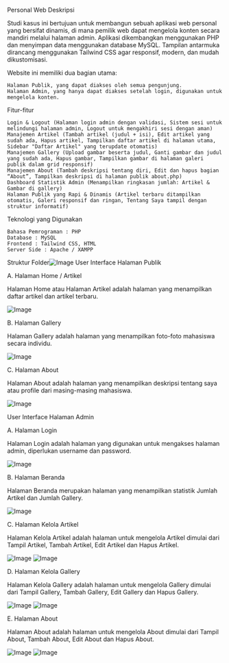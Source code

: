 Personal Web
Deskripsi

Studi kasus ini bertujuan untuk membangun sebuah aplikasi web personal yang bersifat dinamis, di mana pemilik web dapat mengelola konten secara mandiri melalui halaman admin. Aplikasi dikembangkan menggunakan PHP dan menyimpan data menggunakan database MySQL. Tampilan antarmuka dirancang menggunakan Tailwind CSS agar responsif, modern, dan mudah dikustomisasi.

Website ini memiliki dua bagian utama:

    Halaman Publik, yang dapat diakses oleh semua pengunjung.
    Halaman Admin, yang hanya dapat diakses setelah login, digunakan untuk mengelola konten.

Fitur-fitur

    Login & Logout (Halaman login admin dengan validasi, Sistem sesi untuk melindungi halaman admin, Logout untuk mengakhiri sesi dengan aman)
    Manajemen Artikel (Tambah artikel (judul + isi), Edit artikel yang sudah ada, Hapus artikel, Tampilkan daftar artikel di halaman utama, Sidebar "Daftar Artikel" yang terupdate otomatis)
    Manajemen Gallery (Upload gambar beserta judul, Ganti gambar dan judul yang sudah ada, Hapus gambar, Tampilkan gambar di halaman galeri publik dalam grid responsif)
    Manajemen About (Tambah deskripsi tentang diri, Edit dan hapus bagian “About”, Tampilkan deskripsi di halaman publik about.php)
    Dashboard Statistik Admin (Menampilkan ringkasan jumlah: Artikel & Gambar di gallery)
    Halaman Publik yang Rapi & Dinamis (Artikel terbaru ditampilkan otomatis, Galeri responsif dan ringan, Tentang Saya tampil dengan struktur informatif)

Teknologi yang Digunakan

    Bahasa Pemrograman : PHP
    Database : MySQL
    Frontend : Tailwind CSS, HTML
    Server Side : Apache / XAMPP

 Struktur Folder![Image](https://github.com/user-attachments/assets/46810abc-be76-4cf2-888a-93be76d762e1)
User Interface Halaman Publik

A. Halaman Home / Artikel

Halaman Home atau Halaman Artikel adalah halaman yang menampilkan daftar artikel dan artikel terbaru.

![Image](https://github.com/user-attachments/assets/069fb257-8fd6-49c0-b7ec-28994a8a3bbf)

B. Halaman Gallery

Halaman Gallery adalah halaman yang menampilkan foto-foto mahasiswa secara individu.

![Image](https://github.com/user-attachments/assets/6fd6a6fa-b66a-4810-809a-f93b57d4fa1e)

C. Halaman About

Halaman About adalah halaman yang menampilkan deskripsi tentang saya atau profile dari masing-masing mahasiswa.

![Image](https://github.com/user-attachments/assets/6b7bb89f-e153-48fe-bf0d-acefc6ddeae6)

User Interface Halaman Admin

A. Halaman Login

Halaman Login adalah halaman yang digunakan untuk mengakses halaman admin, diperlukan username dan password.

![Image](https://github.com/user-attachments/assets/30b8c2a8-dd5f-4ee4-ae2d-507b08daddc6)

B. Halaman Beranda

Halaman Beranda merupakan halaman yang menampilkan statistik Jumlah Artikel dan Jumlah Gallery.

![Image](https://github.com/user-attachments/assets/89f9e4c9-df4d-48ad-a5a0-52e3f991b0d9)

C. Halaman Kelola Artikel

Halaman Kelola Artikel adalah halaman untuk mengelola Artikel dimulai dari Tampil Artikel, Tambah Artikel, Edit Artikel dan Hapus Artikel.

![Image](https://github.com/user-attachments/assets/3db331b6-0f3a-4bea-9089-f6a07e9a2df4)
![Image](https://github.com/user-attachments/assets/906594c7-a045-4b0e-b5e9-c79d13c55453)

D. Halaman Kelola Gallery

Halaman Kelola Gallery adalah halaman untuk mengelola Gallery dimulai dari Tampil Gallery, Tambah Gallery, Edit Gallery dan Hapus Gallery.

![Image](https://github.com/user-attachments/assets/2f39b15b-1214-428d-9c69-a0f83454b8dc)
![Image](https://github.com/user-attachments/assets/e67929a7-a5ee-4ab8-94d9-1490f369d428)

E. Halaman About

Halaman About adalah halaman untuk mengelola About dimulai dari Tampil About, Tambah About, Edit About dan Hapus About.

![Image](https://github.com/user-attachments/assets/670f172e-0317-424a-960f-aadec2da5e8b)
![Image](https://github.com/user-attachments/assets/3106854e-c40e-4ba1-8d4d-75e55e2181ae)


